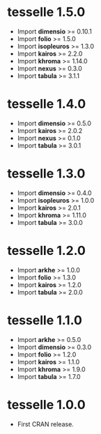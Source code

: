 # tesselle 1.5.0

* Import **dimensio** >= 0.10.1
* Import **folio** >= 1.5.0
* Import **isopleuros** >= 1.3.0
* Import **kairos** >= 2.2.0
* Import **khroma** >= 1.14.0
* Import **nexus** >= 0.3.0
* Import **tabula** >= 3.1.1

# tesselle 1.4.0

* Import **dimensio** >= 0.5.0
* Import **kairos** >= 2.0.2
* Import **nexus** >= 0.1.0
* Import **tabula** >= 3.0.1

# tesselle 1.3.0

* Import **dimensio** >= 0.4.0
* Import **isopleuros** >= 1.0.0
* Import **kairos** >= 2.0.1
* Import **khroma** >= 1.11.0
* Import **tabula** >= 3.0.0

# tesselle 1.2.0

* Import **arkhe** >= 1.0.0
* Import **folio** >= 1.3.0
* Import **kairos** >= 1.2.0
* Import **tabula** >= 2.0.0

# tesselle 1.1.0

* Import **arkhe** >= 0.5.0
* Import **dimensio** >= 0.3.0
* Import **folio** >= 1.2.0
* Import **kairos** >= 1.1.0
* Import **khroma** >= 1.9.0
* Import **tabula** >= 1.7.0

# tesselle 1.0.0

* First CRAN release.
